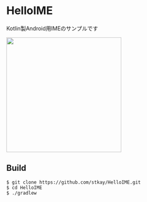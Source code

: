HelloIME
==
Kotlin製Android用IMEのサンプルです  

<img src="https://i.gyazo.com/d7014eba634200c10a1a558874fe59b1.gif" width="300px">

Build
-------
    $ git clone https://github.com/stkay/HelloIME.git
    $ cd HelloIME  
    $ ./gradlew
